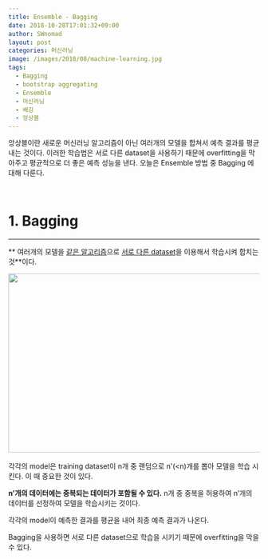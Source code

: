```yaml
---
title: Ensemble - Bagging
date: 2018-10-28T17:01:32+09:00
author: SWnomad
layout: post
categories: 머신러닝
image: /images/2018/08/machine-learning.jpg
tags:
  - Bagging
  - bootstrap aggregating
  - Ensemble
  - 머신러닝
  - 배깅
  - 앙상블
---
```

앙상블이란 새로운 머신러닝 알고리즘이 아닌 여러개의 모델을 합쳐서 예측 결과를 평균내는 것이다. 이러한 학습법은 서로 다른 dataset을 사용하기 때문에 overfitting을 막아주고 평균적으로 더 좋은 예측 성능을 낸다. 오늘은 Ensemble 방법 중 Bagging 에 대해 다룬다.

&nbsp;

# 1. Bagging

* * *

** 여러개의 모델을 <span style="text-decoration: underline;">같은 알고리즘</span>으로 <span style="text-decoration: underline;">서로 다른 dataset</span>을 이용해서 학습시켜 합치는 것**이다.

<img class="aligncenter wp-image-1242" src="/images/2018/10/no-name-6.jpg" alt="" width="750" height="358" srcset="/images/2018/10/no-name-6.jpg 971w, /images/2018/10/no-name-6-300x143.jpg 300w, /images/2018/10/no-name-6-768x367.jpg 768w" sizes="(max-width: 750px) 100vw, 750px" /> 

각각의 model은 training dataset이 n개 중 랜덤으로 n'(<n)개를 뽑아 모델을 학습 시킨다. 이 때 중요한 것이 있다.

**n&#8217;개의 데이터에는 중복되는 데이터가 포함될 수 있다.** n개 중 중복을 허용하여 n&#8217;개의 데이터를 선정하여 모델을 학습시키는 것이다.

각각의 model이 예측한 결과를 평균을 내어 최종 예측 결과가 나온다.

Bagging을 사용하면 서로 다른 dataset으로 학습을 시키기 때문에 overfitting을 막을 수 있다.